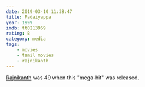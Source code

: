 ```yaml
---
date: 2019-03-10 11:38:47
title: Padaiyappa
year: 1999
imdb: tt0213969
rating: B
category: media
tags:
    - movies
    - tamil movies
    - rajnikanth
---
```


[Rajnikanth](https://en.wikipedia.org/wiki/Rajinikanth) was 49 when this "mega-hit" was released.